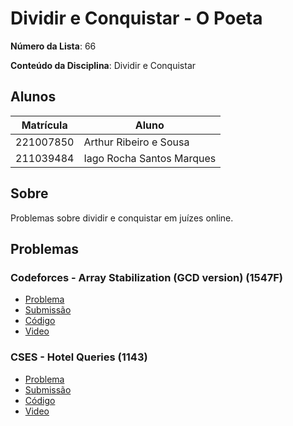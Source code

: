 # Dividir e Conquistar - O Poeta

**Número da Lista**: 66

**Conteúdo da Disciplina**: Dividir e Conquistar

## Alunos

| Matrícula | Aluno                     |
| --------- | ------------------------- |
| 221007850 | Arthur Ribeiro e Sousa    |
| 211039484 | Iago Rocha Santos Marques |

## Sobre

Problemas sobre dividir e conquistar em juízes online.

## Problemas

### Codeforces - Array Stabilization (GCD version) (1547F)

- [Problema](https://codeforces.com/problemset/problem/1547/F)
- [Submissão](https://codeforces.com/contest/1547/submission/274431818)
- [Código](./problems/CF1547F/main.cpp)
- [Video](https://www.youtube.com/watch?v=XfELJU1mRMg)

### CSES - Hotel Queries (1143)

- [Problema](https://cses.fi/problemset/task/1143)
- [Submissão](https://cses.fi/paste/9d7b40612be6c5957a97fa/)
- [Código](./problems/CSES1143/main.cpp)
- [Video](https://www.youtube.com/watch?v=XfELJU1mRMg)

<!--
### Codeforces - Array Stabilization (GCD version) (1547F)

- [Problema](https://codeforces.com/problemset/problem/1547/F)
- [Submissão](https://codeforces.com/contest/1547/submission/274431818)
- [Código](./problems/CF1547F/main.cpp)
- [Video](https://www.youtube.com/watch?v=XfELJU1mRMg)

-->

<!--
## Screenshots

Adicione 3 ou mais screenshots do projeto em funcionamento.


## Instalação

**Linguagem**: xxxxxx<br>
**Framework**: (caso exista)<br>
Descreva os pré-requisitos para rodar o seu projeto e os comandos necessários.

## Uso

Explique como usar seu projeto caso haja algum passo a passo após o comando de execução.

## Outros

Quaisquer outras informações sobre seu projeto podem ser descritas abaixo.
-->
